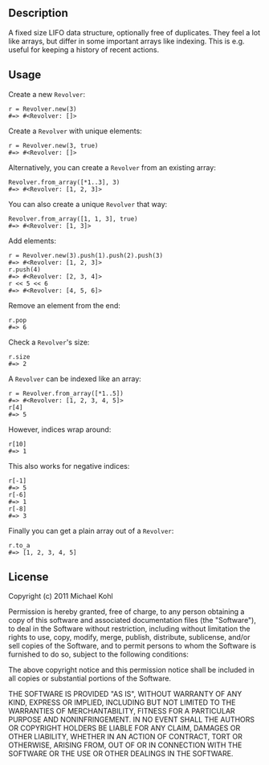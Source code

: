 Description
---

A fixed size LIFO data structure, optionally free of duplicates. They feel a lot like arrays, but differ in some important arrays like indexing. This is e.g. useful for keeping a history of recent actions.

Usage
---

Create a new `Revolver`:

    r = Revolver.new(3)
    #=> #<Revolver: []>

Create a `Revolver` with unique elements:

    r = Revolver.new(3, true)
    #=> #<Revolver: []>

Alternatively, you can create a `Revolver` from an existing array:

    Revolver.from_array([*1..3], 3)
    #=> #<Revolver: [1, 2, 3]>

You can also create a unique `Revolver` that way:

    Revolver.from_array([1, 1, 3], true)
    #=> #<Revolver: [1, 3]>

Add elements:

    r = Revolver.new(3).push(1).push(2).push(3)
    #=> #<Revolver: [1, 2, 3]>
    r.push(4)
    #=> #<Revolver: [2, 3, 4]>
    r << 5 << 6
    #=> #<Revolver: [4, 5, 6]>

Remove an element from the end:

    r.pop
    #=> 6

Check a `Revolver`'s size:

    r.size
    #=> 2

A `Revolver` can be indexed like an array:

    r = Revolver.from_array([*1..5])
    #=> #<Revolver: [1, 2, 3, 4, 5]>
    r[4]
    #=> 5

However, indices wrap around:

    r[10]
    #=> 1

This also works for negative indices:

    r[-1]
    #=> 5
    r[-6]
    #=> 1
    r[-8]
    #=> 3

Finally you can get a plain array out of a `Revolver`:

    r.to_a
    #=> [1, 2, 3, 4, 5]

License
---

Copyright (c) 2011 Michael Kohl

Permission is hereby granted, free of charge, to any person obtaining a copy
of this software and associated documentation files (the "Software"), to deal
in the Software without restriction, including without limitation the rights
to use, copy, modify, merge, publish, distribute, sublicense, and/or sell
copies of the Software, and to permit persons to whom the Software is
furnished to do so, subject to the following conditions:

The above copyright notice and this permission notice shall be included in
all copies or substantial portions of the Software.

THE SOFTWARE IS PROVIDED "AS IS", WITHOUT WARRANTY OF ANY KIND, EXPRESS OR
IMPLIED, INCLUDING BUT NOT LIMITED TO THE WARRANTIES OF MERCHANTABILITY,
FITNESS FOR A PARTICULAR PURPOSE AND NONINFRINGEMENT. IN NO EVENT SHALL THE
AUTHORS OR COPYRIGHT HOLDERS BE LIABLE FOR ANY CLAIM, DAMAGES OR OTHER
LIABILITY, WHETHER IN AN ACTION OF CONTRACT, TORT OR OTHERWISE, ARISING FROM,
OUT OF OR IN CONNECTION WITH THE SOFTWARE OR THE USE OR OTHER DEALINGS IN
THE SOFTWARE.
